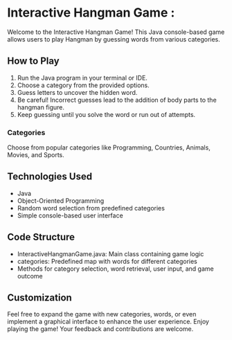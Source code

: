 # Interactive Hangman Game :

Welcome to the Interactive Hangman Game! This Java console-based game allows users to play Hangman by guessing words from various categories.

## How to Play

1. Run the Java program in your terminal or IDE.
2. Choose a category from the provided options.
3. Guess letters to uncover the hidden word.
4. Be careful! Incorrect guesses lead to the addition of body parts to the hangman figure.
5. Keep guessing until you solve the word or run out of attempts.

 ### Categories

Choose from popular categories like Programming, Countries, Animals, Movies, and Sports.

## Technologies Used

- Java
- Object-Oriented Programming
- Random word selection from predefined categories
- Simple console-based user interface

## Code Structure

- InteractiveHangmanGame.java: Main class containing game logic
- categories: Predefined map with words for different categories
- Methods for category selection, word retrieval, user input, and game outcome

## Customization

Feel free to expand the game with new categories, words, or even implement a graphical interface to enhance the user experience.
Enjoy playing the game! Your feedback and contributions are welcome.
